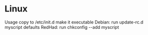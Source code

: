 Linux
=====
Usage
    copy to /etc/init.d
    make it executable
    Debian: run update-rc.d myscript defaults
    RedHad: run chkconfig --add myscript
